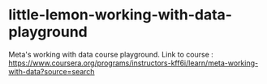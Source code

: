 # little-lemon-working-with-data-playground
Meta's working with data course playground. Link to course : https://www.coursera.org/programs/instructors-kff6i/learn/meta-working-with-data?source=search
